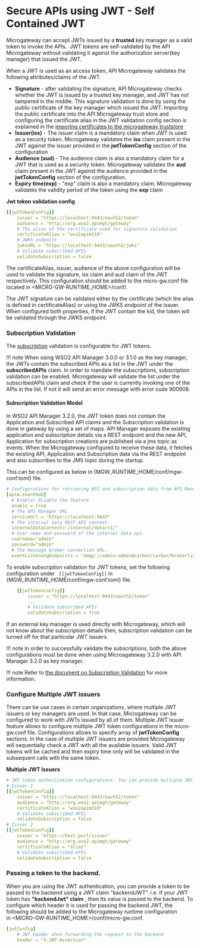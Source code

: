 # Secure APIs using JWT - Self Contained JWT

Microgateway can accept JWTs issued by a **trusted** key manager as a valid token to invoke the APIs.  JWT tokens are self-validated by the API Microgateway without validating it against the authorization server(key manager) that issued the JWT.

When a JWT is used as an access token, API Microgateway validates the following attributes/claims of the JWT.

-   **Signature** - after validating the signature, API Microgateway checks whether the JWT is issued by a trusted key manager, and JWT has not tampered in the middle. This signature validation is done by using the public certificate of the key manager which issued the JWT. Importing the public certificate into the API Microgateway trust store and configuring the certificate alias in the JWT validation config section is explained in the [importng certificates to the microgateway truststore](/how-tos/security/importing-certificates-to-the-api-microgateway-truststore/)
-   **Issuer(iss)** - The issuer claim is a mandatory claim when JWT is used as a security token. Microgateway validates the **iss** claim present in the JWT against the issuer provided in the **jwtTokenConfig** section of the configuration
-   **Audience (aud)** - The audience claim is also a mandatory claim for a JWT that is used as a security token. Microgateway validates the **aud** claim present in the JWT against the audience provided in the **jwtTokenConfig** section of the configuration.
-   **Expiry time(exp)** - "exp" claim is also a mandatory claim. Microgateway validates the validity period of the token using the **exp** claim

**Jwt token validation config**

``` yml
[[jwtTokenConfig]]
    issuer = "https://localhost:9443/oauth2/token"
    audience = "http://org.wso2.apimgt/gateway"
    # The alias of the certificate used for signature validation
    certificateAlias = "wso2apim310"
    # JWKS endpoint
    jwksURL = "https://localhost:9443/oauth2/jwks"
    # Validate subscribed APIs
    validateSubscription = false
```

 The certificateAlias, issuer, audience of the above configuration will be used to validate the signature, iss claim and aud claim of the JWT respectively. This configuration should be added to the micro-gw.conf file located in &lt;MICRO-GW-RUNTIME\_HOME&gt;/conf/.

 The JWT signature can be validated either by the certificate (which the alias is defined in certificateAlias) or using the JWKS endpoint of the issuer. When configured both properties, if the JWT contain the kid, the token will be validated through the JWKS endpoint.

### Subscription Validation

  The [subscription](https://apim.docs.wso2.com/en/3.2.0/learn/consume-api/manage-subscription/subscribe-to-an-api/) validation is configurable for JWT tokens.

!!! note
    When using WSO2 API Manager 3.0.0 or 3.1.0 as the key manager, the JWTs contain the subscribed APIs as a list in the JWT under the **subscribedAPIs** claim. In order to mandate the subscriptions, subscription validation can be enabled. Microgateway will validate the list under the subscribedAPIs claim and check if the user is currently invoking one of the APIs in the list. If not it will send an error message with error code 900908.

#### Subscription Validation Model
   In WSO2 API Manager 3.2.0, the JWT token does not contain the Application and Subscribed API claims and the Subscription validation is done in gateway by using a set of maps. API Manager exposes the existing application and subscription details via a REST endpoint and the new API, Application for subscription creations are published via a jms topic as events. When the Microgateway configured to receive these data, it fetches the existing API, Application and Subscription data via the REST endpoint and also subscribes to the JMS topic during the startup. 

   This can be configured as below in {MGW_RUNTIME_HOME/conf/mgw-conf.toml} file.

```yml
# Configurations for retrieving API and subscription data from API Manager.
[apim.eventHub]
  # Enable/ Disable the feature
  enable = true
  # The API Manager URL
  serviceUrl = "https://localhost:9443"
  # The internal data REST API context.
  internalDataContext="/internal/data/v1/"
  # User name and password of the internal data api.
  username="admin"
  password="admin"
  # The message broker connection URL.
  eventListeningEndpoints = "amqp://admin:admin@carbon/carbon?brokerlist='tcp://localhost:5672'"
```
   
   To enable subscription validation for JWT tokens, set the following configuration under ``` [[jwtTokenConfig]]``` in {MGW_RUNTIME_HOME/conf/mgw-conf.toml} file.

```yml
    [[jwtTokenConfig]]
        issuer = "https://localhost:9443/oauth2/token"
        ...
        # Validate subscribed APIs
        validateSubscription = true
```

   If an external key manager is used directly with Microgateway, which will not know about the subscription details then, subscription validation can be turned off for that particular JWT issuers.

!!! note
    In order to successfully validate the subscriptions, both the above configurations must be done when using Microagateway 3.2.0 with API Manager 3.2.0 as key manager.

!!! note 
    Refer to [the document on Subscription Validation]({{base_url}}/how-tos/security/api-authorization/subscription-validation/) for more information.
   
### Configure Multiple JWT issuers

 There can be use cases in certain organizations, where multiple JWT issuers or key managers are used. In that case, Microgateway can be configured to work with JWTs issued by all of them. Multiple JWT issuer feature allows to configure multiple JWT token configurations in the micro-gw.conf file. Configurations allows to specify array of **jwtTokenConfig** sections. In the case of multiple JWT issuers are provided Microgateway will sequentially check a JWT with all the available issuers. Valid JWT tokens will be cached and then expiry time only will be validated in the subsequent calls with the same token.

 **Multiple JWT Issuers**

``` yml
# JWT token authorization configurations. You can provide multiple JWT issuers
# Issuer 1
[[jwtTokenConfig]]
    issuer = "https://localhost:9443/oauth2/token"
    audience = "http://org.wso2.apimgt/gateway"
    certificateAlias = "wso2apim310"
    # Validate subscribed APIs
    validateSubscription = false
# Issuer 2
[[jwtTokenConfig]]
    issuer = "https://host:port/issuer"
    audience = "http://org.wso2.apimgt/gateway"
    certificateAlias = "alias"
    # Validate subscribed APIs
    validateSubscription = false
```

### Passing a token to the backend.

 When you are using the JWT authentication, you can provide a token to be passed to the backend using a JWT claim "backendJWT". i.e. If your JWT token has **"backendJwt" claim** , then Its value is passed to the backend. To configure which header it is used for passing the backend JWT, the following should be added to the Microgateway runtime configuration in &lt;MICRO-GW-RUNTIME\_HOME&gt;/conf/micro-gw.conf.

``` yml
[jwtConfig]
    # JWT header when forwarding the request to the backend
    header = "X-JWT-Assertion"
```


